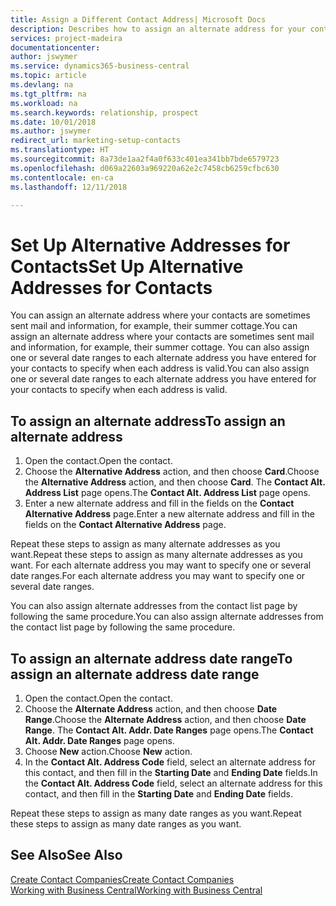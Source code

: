 ```yaml
---
title: Assign a Different Contact Address| Microsoft Docs
description: Describes how to assign an alternate address for your contacts or prospects, where they are sometimes sent information.
services: project-madeira
documentationcenter: 
author: jswymer
ms.service: dynamics365-business-central
ms.topic: article
ms.devlang: na
ms.tgt_pltfrm: na
ms.workload: na
ms.search.keywords: relationship, prospect
ms.date: 10/01/2018
ms.author: jswymer
redirect_url: marketing-setup-contacts
ms.translationtype: HT
ms.sourcegitcommit: 8a73de1aa2f4a0f633c401ea341bb7bde6579723
ms.openlocfilehash: d069a22603a969220a62e2c7458cb6259cfbc630
ms.contentlocale: en-ca
ms.lasthandoff: 12/11/2018

---
```

# <a name="set-up-alternative-addresses-for-contacts"></a><span data-ttu-id="8d501-103">Set Up Alternative Addresses for Contacts</span><span class="sxs-lookup"><span data-stu-id="8d501-103">Set Up Alternative Addresses for Contacts</span></span>
<span data-ttu-id="8d501-104">You can assign an alternate address where your contacts are sometimes sent mail and information, for example, their summer cottage.</span><span class="sxs-lookup"><span data-stu-id="8d501-104">You can assign an alternate address where your contacts are sometimes sent mail and information, for example, their summer cottage.</span></span> <span data-ttu-id="8d501-105">You can also assign one or several date ranges to each alternate address you have entered for your contacts to specify when each address is valid.</span><span class="sxs-lookup"><span data-stu-id="8d501-105">You can also assign one or several date ranges to each alternate address you have entered for your contacts to specify when each address is valid.</span></span>

## <a name="to-assign-an-alternate-address"></a><span data-ttu-id="8d501-106">To assign an alternate address</span><span class="sxs-lookup"><span data-stu-id="8d501-106">To assign an alternate address</span></span>
1. <span data-ttu-id="8d501-107">Open the contact.</span><span class="sxs-lookup"><span data-stu-id="8d501-107">Open the contact.</span></span>
2. <span data-ttu-id="8d501-108">Choose the **Alternative Address** action, and then choose **Card**.</span><span class="sxs-lookup"><span data-stu-id="8d501-108">Choose the **Alternative Address** action, and then choose **Card**.</span></span> <span data-ttu-id="8d501-109">The **Contact Alt. Address List** page opens.</span><span class="sxs-lookup"><span data-stu-id="8d501-109">The **Contact Alt. Address List** page opens.</span></span>
3. <span data-ttu-id="8d501-110">Enter a new alternate address and fill in the fields on the **Contact Alternative Address** page.</span><span class="sxs-lookup"><span data-stu-id="8d501-110">Enter a new alternate address and fill in the fields on the **Contact Alternative Address** page.</span></span>

<span data-ttu-id="8d501-111">Repeat these steps to assign as many alternate addresses as you want.</span><span class="sxs-lookup"><span data-stu-id="8d501-111">Repeat these steps to assign as many alternate addresses as you want.</span></span> <span data-ttu-id="8d501-112">For each alternate address you may want to specify one or several date ranges.</span><span class="sxs-lookup"><span data-stu-id="8d501-112">For each alternate address you may want to specify one or several date ranges.</span></span>

<span data-ttu-id="8d501-113">You can also assign alternate addresses from the contact list page by following the same procedure.</span><span class="sxs-lookup"><span data-stu-id="8d501-113">You can also assign alternate addresses from the contact list page by following the same procedure.</span></span>

## <a name="to-assign-an-alternate-address-date-range"></a><span data-ttu-id="8d501-114">To assign an alternate address date range</span><span class="sxs-lookup"><span data-stu-id="8d501-114">To assign an alternate address date range</span></span>
1. <span data-ttu-id="8d501-115">Open the contact.</span><span class="sxs-lookup"><span data-stu-id="8d501-115">Open the contact.</span></span>
2. <span data-ttu-id="8d501-116">Choose the **Alternate Address** action, and then choose **Date Range**.</span><span class="sxs-lookup"><span data-stu-id="8d501-116">Choose the **Alternate Address** action, and then choose **Date Range**.</span></span> <span data-ttu-id="8d501-117">The **Contact Alt. Addr. Date Ranges** page opens.</span><span class="sxs-lookup"><span data-stu-id="8d501-117">The **Contact Alt. Addr. Date Ranges** page opens.</span></span>
3. <span data-ttu-id="8d501-118">Choose **New** action.</span><span class="sxs-lookup"><span data-stu-id="8d501-118">Choose **New** action.</span></span>
4. <span data-ttu-id="8d501-119">In the **Contact Alt. Address Code** field, select an alternate address for this contact, and then fill in the **Starting Date** and **Ending Date** fields.</span><span class="sxs-lookup"><span data-stu-id="8d501-119">In the **Contact Alt. Address Code** field, select an alternate address for this contact, and then fill in the **Starting Date** and **Ending Date** fields.</span></span>

<span data-ttu-id="8d501-120">Repeat these steps to assign as many date ranges as you want.</span><span class="sxs-lookup"><span data-stu-id="8d501-120">Repeat these steps to assign as many date ranges as you want.</span></span>

## <a name="see-also"></a><span data-ttu-id="8d501-121">See Also</span><span class="sxs-lookup"><span data-stu-id="8d501-121">See Also</span></span>
[<span data-ttu-id="8d501-122">Create Contact Companies</span><span class="sxs-lookup"><span data-stu-id="8d501-122">Create Contact Companies</span></span>](marketing-create-contact-companies.md)  
[<span data-ttu-id="8d501-123">Working with Business Central</span><span class="sxs-lookup"><span data-stu-id="8d501-123">Working with Business Central</span></span>](ui-work-product.md)

